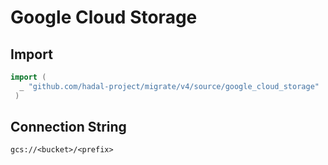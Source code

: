 # Google Cloud Storage


## Import

```go
import (
  _ "github.com/hadal-project/migrate/v4/source/google_cloud_storage"
 )
 ```

## Connection String

`gcs://<bucket>/<prefix>`

